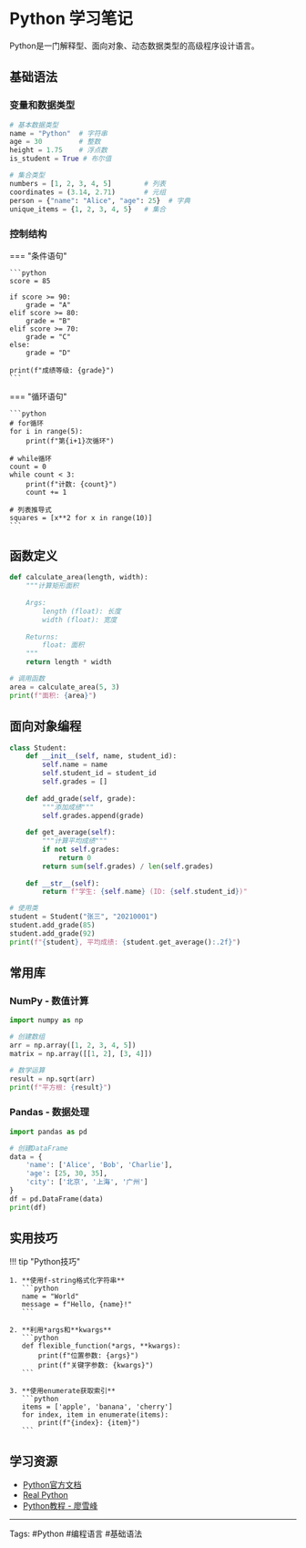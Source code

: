 # Python 学习笔记

Python是一门解释型、面向对象、动态数据类型的高级程序设计语言。

## 基础语法

### 变量和数据类型

```python
# 基本数据类型
name = "Python"  # 字符串
age = 30         # 整数
height = 1.75    # 浮点数
is_student = True # 布尔值

# 集合类型
numbers = [1, 2, 3, 4, 5]        # 列表
coordinates = (3.14, 2.71)       # 元组
person = {"name": "Alice", "age": 25}  # 字典
unique_items = {1, 2, 3, 4, 5}   # 集合
```

### 控制结构

=== "条件语句"
    
    ```python
    score = 85
    
    if score >= 90:
        grade = "A"
    elif score >= 80:
        grade = "B"
    elif score >= 70:
        grade = "C"
    else:
        grade = "D"
    
    print(f"成绩等级: {grade}")
    ```

=== "循环语句"
    
    ```python
    # for循环
    for i in range(5):
        print(f"第{i+1}次循环")
    
    # while循环
    count = 0
    while count < 3:
        print(f"计数: {count}")
        count += 1
    
    # 列表推导式
    squares = [x**2 for x in range(10)]
    ```

## 函数定义

```python
def calculate_area(length, width):
    """计算矩形面积
    
    Args:
        length (float): 长度
        width (float): 宽度
    
    Returns:
        float: 面积
    """
    return length * width

# 调用函数
area = calculate_area(5, 3)
print(f"面积: {area}")
```

## 面向对象编程

```python
class Student:
    def __init__(self, name, student_id):
        self.name = name
        self.student_id = student_id
        self.grades = []
    
    def add_grade(self, grade):
        """添加成绩"""
        self.grades.append(grade)
    
    def get_average(self):
        """计算平均成绩"""
        if not self.grades:
            return 0
        return sum(self.grades) / len(self.grades)
    
    def __str__(self):
        return f"学生: {self.name} (ID: {self.student_id})"

# 使用类
student = Student("张三", "20210001")
student.add_grade(85)
student.add_grade(92)
print(f"{student}, 平均成绩: {student.get_average():.2f}")
```

## 常用库

### NumPy - 数值计算
```python
import numpy as np

# 创建数组
arr = np.array([1, 2, 3, 4, 5])
matrix = np.array([[1, 2], [3, 4]])

# 数学运算
result = np.sqrt(arr)
print(f"平方根: {result}")
```

### Pandas - 数据处理
```python
import pandas as pd

# 创建DataFrame
data = {
    'name': ['Alice', 'Bob', 'Charlie'],
    'age': [25, 30, 35],
    'city': ['北京', '上海', '广州']
}
df = pd.DataFrame(data)
print(df)
```

## 实用技巧

!!! tip "Python技巧"
    
    1. **使用f-string格式化字符串**
       ```python
       name = "World"
       message = f"Hello, {name}!"
       ```
    
    2. **利用*args和**kwargs**
       ```python
       def flexible_function(*args, **kwargs):
           print(f"位置参数: {args}")
           print(f"关键字参数: {kwargs}")
       ```
    
    3. **使用enumerate获取索引**
       ```python
       items = ['apple', 'banana', 'cherry']
       for index, item in enumerate(items):
           print(f"{index}: {item}")
       ```

## 学习资源

- [Python官方文档](https://docs.python.org/zh-cn/3/)
- [Real Python](https://realpython.com/)
- [Python教程 - 廖雪峰](https://www.liaoxuefeng.com/wiki/1016959663602400)

---

Tags: #Python #编程语言 #基础语法 